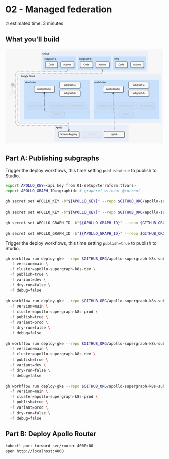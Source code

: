 # 02 - Managed federation

⏱ estimated time: 3 minutes

## What you'll build

![Architecture diagram of the supergraph](diagram.png)

## Part A: Publishing subgraphs

Trigger the deploy workflows, this time setting `publish=true` to publish to Studio.

```sh
export APOLLO_KEY=<api key from 01-setup/terraform.tfvars>
export APOLLO_GRAPH_ID=<graphid> # graphref without @current

gh secret set APOLLO_KEY -b"${APOLLO_KEY}" --repo $GITHUB_ORG/apollo-supergraph-k8s-subgraph-a

gh secret set APOLLO_KEY -b"${APOLLO_KEY}" --repo $GITHUB_ORG/apollo-supergraph-k8s-subgraph-b

gh secret set APOLLO_GRAPH_ID -b"${APOLLO_GRAPH_ID}" --repo $GITHUB_ORG/apollo-supergraph-k8s-subgraph-a

gh secret set APOLLO_GRAPH_ID -b"${APOLLO_GRAPH_ID}" --repo $GITHUB_ORG/apollo-supergraph-k8s-subgraph-b
```

Trigger the deploy workflows, this time setting `publish=true` to publish to Studio.

```sh
gh workflow run deploy-gke --repo $GITHUB_ORG/apollo-supergraph-k8s-subgraph-a \
  -f version=main \
  -f cluster=apollo-supergraph-k8s-dev \
  -f publish=true \
  -f variant=dev \
  -f dry-run=false \
  -f debug=false

gh workflow run deploy-gke --repo $GITHUB_ORG/apollo-supergraph-k8s-subgraph-a \
  -f version=main \
  -f cluster=apollo-supergraph-k8s-prod \
  -f publish=true \
  -f variant=prod \
  -f dry-run=false \
  -f debug=false

gh workflow run deploy-gke --repo $GITHUB_ORG/apollo-supergraph-k8s-subgraph-b \
  -f version=main \
  -f cluster=apollo-supergraph-k8s-dev \
  -f publish=true \
  -f variant=dev \
  -f dry-run=false \
  -f debug=false

gh workflow run deploy-gke --repo $GITHUB_ORG/apollo-supergraph-k8s-subgraph-b \
  -f version=main \
  -f cluster=apollo-supergraph-k8s-prod \
  -f publish=true \
  -f variant=prod \
  -f dry-run=false \
  -f debug=false
```

## Part B: Deploy Apollo Router

```sh
kubectl port-forward svc/router 4000:80
open http://localhost:4000
```
